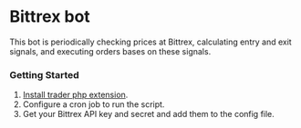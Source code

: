 
# Bittrex bot

This bot is periodically checking prices at Bittrex, calculating entry and exit signals, and executing orders bases on these signals.


### Getting Started

1. [Install trader php extension](http://windows.php.net/downloads/pecl/releases/trader).
2. Configure a cron job to run the script.
3. Get your Bittrex API key and secret and add them to the config file.

